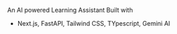 An AI powered Learning Assistant
Built with
- Next.js, FastAPI, Tailwind CSS, TYpescript, Gemini AI 
